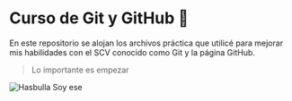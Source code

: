 # Curso de Git y GitHub 🐢
En este repositorio se alojan los archivos práctica que utilicé para mejorar mis habilidades con el SCV conocido como Git y la página GitHub.

>Lo importante es empezar

![Hasbulla](https://imgur.com/0IWYVK8.jpg "Hasbulla") Soy ese